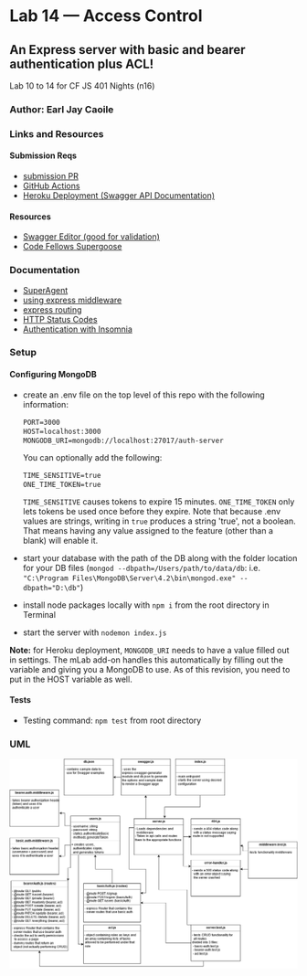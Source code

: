 # Lab 14 — Access Control

## An Express server with basic and bearer authentication plus ACL!

Lab 10 to 14 for CF JS 401 Nights (n16)

### Author: Earl Jay Caoile

### Links and Resources

#### Submission Reqs

- [submission PR](https://github.com/earljay-caoile-401-advanced-javascript/auth-server/pull/3)
- [GitHub Actions](https://github.com/earljay-caoile-401-advanced-javascript/auth-server/actions)
- [Heroku Deployment (Swagger API Documentation)](https://cf-js-401-auth-server.herokuapp.com/api-docs)

#### Resources

- [Swagger Editor (good for validation)](https://editor.swagger.io/)
- [Code Fellows Supergoose](https://www.npmjs.com/package/@code-fellows/supergoose)

### Documentation

- [SuperAgent](https://visionmedia.github.io/superagent/)
- [using express middleware](https://expressjs.com/en/guide/using-middleware.html)
- [express routing](https://expressjs.com/en/guide/routing.html)
- [HTTP Status Codes](https://www.restapitutorial.com/httpstatuscodes.html)
- [Authentication with Insomnia](https://support.insomnia.rest/article/38-authentication)

### Setup

#### Configuring MongoDB

- create an .env file on the top level of this repo with the following information:

  ```
  PORT=3000
  HOST=localhost:3000
  MONGODB_URI=mongodb://localhost:27017/auth-server
  ```

  You can optionally add the following:

  ```
  TIME_SENSITIVE=true
  ONE_TIME_TOKEN=true
  ```

  `TIME_SENSITIVE` causes tokens to expire 15 minutes. `ONE_TIME_TOKEN` only lets tokens be used once before they expire. Note that because .env values are strings, writing in `true` produces a string 'true', not a boolean. That means having any value assigned to the feature (other than a blank) will enable it.

- start your database with the path of the DB along with the folder location for your DB files (`mongod --dbpath=/Users/path/to/data/db`: i.e. `"C:\Program Files\MongoDB\Server\4.2\bin\mongod.exe" --dbpath="D:\db"`)
- install node packages locally with `npm i` from the root directory in Terminal
- start the server with `nodemon index.js`

**Note:** for Heroku deployment, `MONGODB_URI` needs to have a value filled out in settings. The mLab add-on handles this automatically by filling out the variable and giving you a MongoDB to use.
As of this revision, you need to put in the HOST variable as well.

#### Tests

- Testing command: `npm test` from root directory

### UML

![UML Image](lab-14-uml.png "uml diagram")
